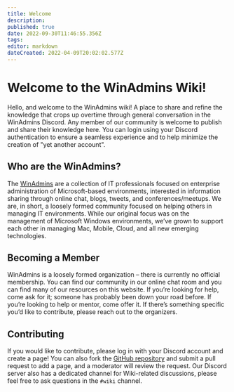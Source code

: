 ```yaml
---
title: Welcome
description: 
published: true
date: 2022-09-30T11:46:55.356Z
tags: 
editor: markdown
dateCreated: 2022-04-09T20:02:02.577Z
---
```


# Welcome to the WinAdmins Wiki!

Hello, and welcome to the WinAdmins wiki! A place to share and refine the knowledge that crops up overtime through general conversation in the WinAdmins Discord. Any member of our community is welcome to publish and share their knowledge here. You can login using your Discord authentication to ensure a seamless experience and to help minimize the creation of "yet another account".

## Who are the WinAdmins?

The [WinAdmins](https://winadmins.io) are a collection of IT professionals focused on enterprise administration of Microsoft-based environments, interested in information sharing through online chat, blogs, tweets, and conferences/meetups. We are, in short, a loosely formed community focused on helping others in managing IT environments. While our original focus was on the management of Microsoft Windows environments, we’ve grown to support each other in managing Mac, Mobile, Cloud, and all new emerging technologies.

## Becoming a Member

WinAdmins is a loosely formed organization – there is currently no official membership. You can find our community in our online chat room and you can find many of our resources on this website. If you’re looking for help, come ask for it; someone has probably been down your road before. If you’re looking to help or mentor, come offer it. If there’s something specific you’d like to contribute, please reach out to the organizers.

## Contributing

If you would like to contribute, please log in with your Discord account and create a page! You can also fork the [GitHub repository](https://github.com/windows-admins/Wiki) and submit a pull request to add a page, and a moderator will review the request. Our Discord server also has a dedicated channel for Wiki-related discussions, please feel free to ask questions in the `#wiki` channel.
